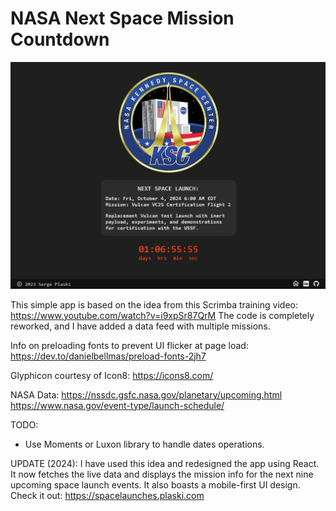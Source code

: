 # NASA Next Space Mission Countdown

![Page screenshot](img/screenshot_v2.jpg)


This simple app is based on the idea from this Scrimba training video: 
https://www.youtube.com/watch?v=i9xpSr87QrM
The code is completely reworked, and I have added a data feed with multiple missions.

Info on preloading fonts to prevent UI flicker at page load: https://dev.to/danielbellmas/preload-fonts-2jh7

Glyphicon courtesy of Icon8: https://icons8.com/

NASA Data: 
https://nssdc.gsfc.nasa.gov/planetary/upcoming.html
https://www.nasa.gov/event-type/launch-schedule/

TODO:
- Use Moments or Luxon library to handle dates operations.

UPDATE (2024):
I have used this idea and redesigned the app using React. It now fetches the live data 
and displays the mission info for the next nine upcoming space launch events. 
It also boasts a mobile-first UI design.
Check it out: https://spacelaunches.plaski.com
